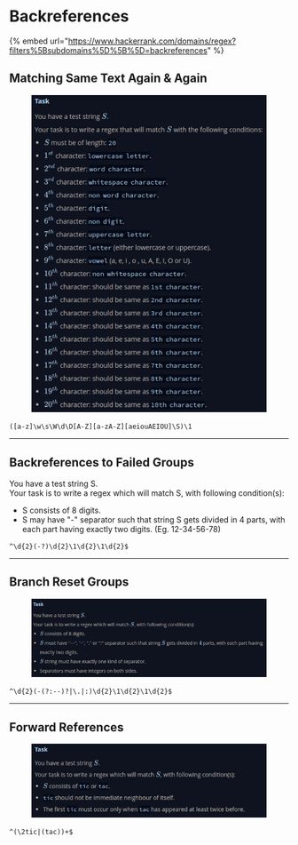 # Backreferences

{% embed url="https://www.hackerrank.com/domains/regex?filters%5Bsubdomains%5D%5B%5D=backreferences" %}

## Matching Same Text Again & Again

<figure><img src="../.gitbook/assets/image (4).png" alt=""><figcaption></figcaption></figure>

```regex
([a-z]\w\s\W\d\D[A-Z][a-zA-Z][aeiouAEIOU]\S)\1
```

***

## Backreferences to Failed Groups

You have a test string S.\
Your task is to write a regex which will match S, with following condition(s):

* S consists of 8 digits.
* S may have "-" separator such that string S gets divided in 4 parts, with each part having exactly two digits. (Eg. 12-34-56-78)

```regex
^\d{2}(-?)\d{2}\1\d{2}\1\d{2}$
```

***

## Branch Reset Groups

<figure><img src="../.gitbook/assets/image (1) (1) (1) (1).png" alt=""><figcaption></figcaption></figure>

```regex
^\d{2}(-(?:--)?|\.|:)\d{2}\1\d{2}\1\d{2}$
```

***

## Forward References

<figure><img src="../.gitbook/assets/image (2) (1) (1).png" alt=""><figcaption></figcaption></figure>

```regex
^(\2tic|(tac))+$
```
